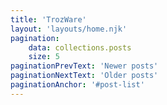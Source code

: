 ```yaml
---
title: 'TrozWare'
layout: 'layouts/home.njk'
pagination:
    data: collections.posts
    size: 5
paginationPrevText: 'Newer posts'
paginationNextText: 'Older posts'
paginationAnchor: '#post-list'
---
```




